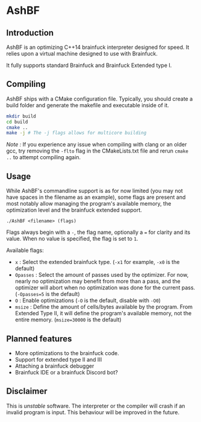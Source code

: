 # AshBF

## Introduction

AshBF is an optimizing C++14 brainfuck interpreter designed for speed. It relies upon a virtual machine designed to use with Brainfuck.

It fully supports standard Brainfuck and Brainfuck Extended type I.

## Compiling

AshBF ships with a CMake configuration file. Typically, you should create a build folder and generate the makefile and executable inside of it.

```bash
mkdir build
cd build
cmake ..
make -j # The -j flags allows for multicore building
```

*Note :* If you experience any issue when compiling with clang or an older gcc, try removing the `-flto` flag in the CMakeLists.txt file and rerun `cmake ..` to attempt compiling again.

## Usage

While AshBF's commandline support is as for now limited (you may not have spaces in the filename as an example), some flags are present and most notably allow managing the program's available memory, the optimization level and the brainfuck extended support.

``./AshBF <filename> (flags)``

Flags always begin with a ``-``, the flag name, optionally a ``=`` for clarity and its value. When no value is specified, the flag is set to ``1``.

Available flags:

- ``x`` : Select the extended brainfuck type. (``-x1`` for example, ``-x0`` is the default)
- ``Opasses`` : Select the amount of passes used by the optimizer. For now, nearly no optimization may benefit from more than a pass, and the optimizer will abort when no optimization was done for the current pass. (``-Opasses=5`` is the default)
- ``O`` : Enable optimizations (``-O`` is the default, disable with ``-O0``)
- ``msize`` : Define the amount of cells/bytes available by the program. From Extended Type II, it will define the program's available memory, not the entire memory. (``msize=30000`` is the default)

## Planned features

- More optimizations to the brainfuck code.
- Support for extended type II and III
- Attaching a brainfuck debugger
- Brainfuck IDE or a brainfuck Discord bot?

## Disclaimer

This is *unstable* software. The interpreter or the compiler will crash if an invalid program is input. This behaviour will be improved in the future.
